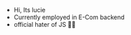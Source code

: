 - Hi, Its lucie
- Currently employed in E-Com backend
- official hater of JS 
🏳️‍🌈
<!---
luciezka/luciezka is a ✨ special ✨ repository because its `README.md` (this file) appears on your GitHub profile.
You can click the Preview link to take a look at your changes.
--->
